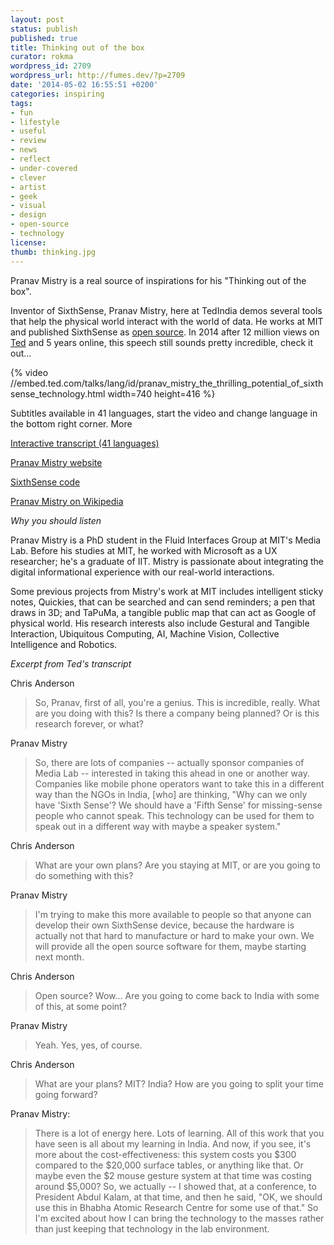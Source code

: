 ```yaml
---
layout: post
status: publish
published: true
title: Thinking out of the box
curator: rokma
wordpress_id: 2709
wordpress_url: http://fumes.dev/?p=2709
date: '2014-05-02 16:55:51 +0200'
categories: inspiring
tags: 
- fun
- lifestyle
- useful
- review
- news
- reflect
- under-covered
- clever
- artist
- geek
- visual
- design
- open-source
- technology
license:
thumb: thinking.jpg
---
```


Pranav Mistry is a real source of inspirations for his "Thinking out of the box".

Inventor of SixthSense, Pranav Mistry, here at TedIndia demos several tools that help the physical world interact with the world of data. He works at MIT and published SixthSense as <a target="_blank" title="open source code sixthsense" href="https://code.google.com/p/sixthsense/">open source</a>. In 2014 after 12 million views on <a target="_blank" title="TED Ideas worth spreading" href="http://www.ted.com">Ted</a> and 5 years online, this speech still sounds pretty incredible, check it out... 


{% video //embed.ted.com/talks/lang/id/pranav_mistry_the_thrilling_potential_of_sixthsense_technology.html width=740 height=416 %}

Subtitles available in 41 languages, start the video and change language in the bottom right corner. 
 More

<a title="multi language transcript of this speech on ted.com" href="http://www.ted.com/talks/pranav_mistry_the_thrilling_potential_of_sixthsense_technology/transcript" target="_blank">Interactive transcript (41 languages)</a>

<a title="pranav mistry website" href="http://www.pranavmistry.com/" target="_blank">Pranav Mistry website</a>

<a title="code sixthsense" href="https://code.google.com/p/sixthsense/" target="_blank">SixthSense code</a>

<a title="read more on Pranav Mistry " href="http://en.wikipedia.org/wiki/Pranav_Mistry" target="_blank">Pranav Mistry on Wikipedia</a> 

_Why you should listen_

Pranav Mistry is a PhD student in the Fluid Interfaces Group at MIT's Media Lab. Before his studies at MIT, he worked with Microsoft as a UX researcher; he's a graduate of IIT. Mistry is passionate about integrating the digital informational experience with our real-world interactions. 
 
Some previous projects from Mistry's work at MIT includes intelligent sticky notes, Quickies, that can be searched and can send reminders; a pen that draws in 3D; and TaPuMa, a tangible public map that can act as Google of physical world. His research interests also include Gestural and Tangible Interaction, Ubiquitous Computing, AI, Machine Vision, Collective Intelligence and Robotics. 

_Excerpt from Ted's transcript_

 Chris Anderson 
<blockquote> So, Pranav, first of all, you're a genius. This is incredible, really. What are you doing with this? Is there a company being planned? Or is this research forever, or what?</blockquote> 
 Pranav Mistry  
<blockquote> So, there are lots of companies -- actually sponsor companies of Media Lab -- interested in taking this ahead in one or another way. Companies like mobile phone operators want to take this in a different way than the NGOs in India, [who] are thinking, "Why can we only have 'Sixth Sense'? We should have a 'Fifth Sense' for missing-sense people who cannot speak. This technology can be used for them to speak out in a different way with maybe a speaker system."</blockquote> 
 Chris Anderson  
<blockquote> What are your own plans? Are you staying at MIT, or are you going to do something with this?</blockquote> 
 Pranav Mistry  
<blockquote> I'm trying to make this more available to people so that anyone can develop their own SixthSense device, because the hardware is actually not that hard to manufacture or hard to make your own. We will provide all the open source software for them, maybe starting next month.</blockquote> 
 Chris Anderson  
<blockquote> Open source? Wow... Are you going to come back to India with some of this, at some point?</blockquote> 
 Pranav Mistry  
<blockquote> Yeah. Yes, yes, of course.</blockquote> 
 Chris Anderson  
<blockquote> What are your plans? MIT? India? How are you going to split your time going forward?</blockquote> 
 Pranav Mistry: 
<blockquote>  There is a lot of energy here. Lots of learning. All of this work that you have seen is all about my learning in India. And now, if you see, it's more about the cost-effectiveness: this system costs you $300 compared to the $20,000 surface tables, or anything like that. Or maybe even the $2 mouse gesture system at that time was costing around $5,000? So, we actually -- I showed that, at a conference, to President Abdul Kalam, at that time, and then he said, "OK, we should use this in Bhabha Atomic Research Centre for some use of that." So I'm excited about how I can bring the technology to the masses rather than just keeping that technology in the lab environment.</blockquote> 


